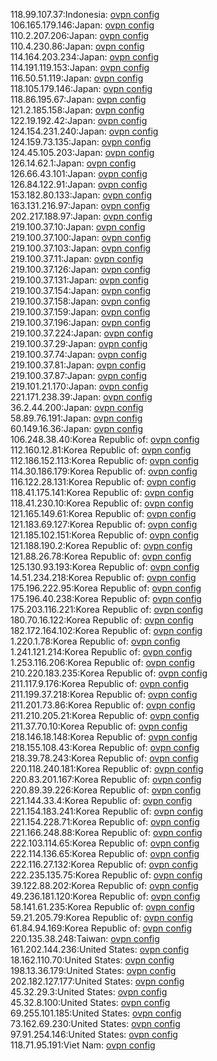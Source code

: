 118.99.107.37:Indonesia: [ovpn config](vpn/118_99_107_37.ovpn)  
106.165.179.146:Japan: [ovpn config](vpn/106_165_179_146.ovpn)  
110.2.207.206:Japan: [ovpn config](vpn/110_2_207_206.ovpn)  
110.4.230.86:Japan: [ovpn config](vpn/110_4_230_86.ovpn)  
114.164.203.234:Japan: [ovpn config](vpn/114_164_203_234.ovpn)  
114.191.119.153:Japan: [ovpn config](vpn/114_191_119_153.ovpn)  
116.50.51.119:Japan: [ovpn config](vpn/116_50_51_119.ovpn)  
118.105.179.146:Japan: [ovpn config](vpn/118_105_179_146.ovpn)  
118.86.195.67:Japan: [ovpn config](vpn/118_86_195_67.ovpn)  
121.2.185.158:Japan: [ovpn config](vpn/121_2_185_158.ovpn)  
122.19.192.42:Japan: [ovpn config](vpn/122_19_192_42.ovpn)  
124.154.231.240:Japan: [ovpn config](vpn/124_154_231_240.ovpn)  
124.159.73.135:Japan: [ovpn config](vpn/124_159_73_135.ovpn)  
124.45.105.203:Japan: [ovpn config](vpn/124_45_105_203.ovpn)  
126.14.62.1:Japan: [ovpn config](vpn/126_14_62_1.ovpn)  
126.66.43.101:Japan: [ovpn config](vpn/126_66_43_101.ovpn)  
126.84.122.91:Japan: [ovpn config](vpn/126_84_122_91.ovpn)  
153.182.80.133:Japan: [ovpn config](vpn/153_182_80_133.ovpn)  
163.131.216.97:Japan: [ovpn config](vpn/163_131_216_97.ovpn)  
202.217.188.97:Japan: [ovpn config](vpn/202_217_188_97.ovpn)  
219.100.37.10:Japan: [ovpn config](vpn/219_100_37_10.ovpn)  
219.100.37.100:Japan: [ovpn config](vpn/219_100_37_100.ovpn)  
219.100.37.103:Japan: [ovpn config](vpn/219_100_37_103.ovpn)  
219.100.37.11:Japan: [ovpn config](vpn/219_100_37_11.ovpn)  
219.100.37.126:Japan: [ovpn config](vpn/219_100_37_126.ovpn)  
219.100.37.131:Japan: [ovpn config](vpn/219_100_37_131.ovpn)  
219.100.37.154:Japan: [ovpn config](vpn/219_100_37_154.ovpn)  
219.100.37.158:Japan: [ovpn config](vpn/219_100_37_158.ovpn)  
219.100.37.159:Japan: [ovpn config](vpn/219_100_37_159.ovpn)  
219.100.37.196:Japan: [ovpn config](vpn/219_100_37_196.ovpn)  
219.100.37.224:Japan: [ovpn config](vpn/219_100_37_224.ovpn)  
219.100.37.29:Japan: [ovpn config](vpn/219_100_37_29.ovpn)  
219.100.37.74:Japan: [ovpn config](vpn/219_100_37_74.ovpn)  
219.100.37.81:Japan: [ovpn config](vpn/219_100_37_81.ovpn)  
219.100.37.87:Japan: [ovpn config](vpn/219_100_37_87.ovpn)  
219.101.21.170:Japan: [ovpn config](vpn/219_101_21_170.ovpn)  
221.171.238.39:Japan: [ovpn config](vpn/221_171_238_39.ovpn)  
36.2.44.200:Japan: [ovpn config](vpn/36_2_44_200.ovpn)  
58.89.76.191:Japan: [ovpn config](vpn/58_89_76_191.ovpn)  
60.149.16.36:Japan: [ovpn config](vpn/60_149_16_36.ovpn)  
106.248.38.40:Korea Republic of: [ovpn config](vpn/106_248_38_40.ovpn)  
112.160.12.81:Korea Republic of: [ovpn config](vpn/112_160_12_81.ovpn)  
112.186.152.113:Korea Republic of: [ovpn config](vpn/112_186_152_113.ovpn)  
114.30.186.179:Korea Republic of: [ovpn config](vpn/114_30_186_179.ovpn)  
116.122.28.131:Korea Republic of: [ovpn config](vpn/116_122_28_131.ovpn)  
118.41.175.141:Korea Republic of: [ovpn config](vpn/118_41_175_141.ovpn)  
118.41.230.10:Korea Republic of: [ovpn config](vpn/118_41_230_10.ovpn)  
121.165.149.61:Korea Republic of: [ovpn config](vpn/121_165_149_61.ovpn)  
121.183.69.127:Korea Republic of: [ovpn config](vpn/121_183_69_127.ovpn)  
121.185.102.151:Korea Republic of: [ovpn config](vpn/121_185_102_151.ovpn)  
121.188.190.2:Korea Republic of: [ovpn config](vpn/121_188_190_2.ovpn)  
121.88.26.78:Korea Republic of: [ovpn config](vpn/121_88_26_78.ovpn)  
125.130.93.193:Korea Republic of: [ovpn config](vpn/125_130_93_193.ovpn)  
14.51.234.218:Korea Republic of: [ovpn config](vpn/14_51_234_218.ovpn)  
175.196.222.95:Korea Republic of: [ovpn config](vpn/175_196_222_95.ovpn)  
175.196.40.238:Korea Republic of: [ovpn config](vpn/175_196_40_238.ovpn)  
175.203.116.221:Korea Republic of: [ovpn config](vpn/175_203_116_221.ovpn)  
180.70.16.122:Korea Republic of: [ovpn config](vpn/180_70_16_122.ovpn)  
182.172.164.102:Korea Republic of: [ovpn config](vpn/182_172_164_102.ovpn)  
1.220.1.78:Korea Republic of: [ovpn config](vpn/1_220_1_78.ovpn)  
1.241.121.214:Korea Republic of: [ovpn config](vpn/1_241_121_214.ovpn)  
1.253.116.206:Korea Republic of: [ovpn config](vpn/1_253_116_206.ovpn)  
210.220.183.235:Korea Republic of: [ovpn config](vpn/210_220_183_235.ovpn)  
211.117.9.176:Korea Republic of: [ovpn config](vpn/211_117_9_176.ovpn)  
211.199.37.218:Korea Republic of: [ovpn config](vpn/211_199_37_218.ovpn)  
211.201.73.86:Korea Republic of: [ovpn config](vpn/211_201_73_86.ovpn)  
211.210.205.21:Korea Republic of: [ovpn config](vpn/211_210_205_21.ovpn)  
211.37.70.10:Korea Republic of: [ovpn config](vpn/211_37_70_10.ovpn)  
218.146.18.148:Korea Republic of: [ovpn config](vpn/218_146_18_148.ovpn)  
218.155.108.43:Korea Republic of: [ovpn config](vpn/218_155_108_43.ovpn)  
218.39.78.243:Korea Republic of: [ovpn config](vpn/218_39_78_243.ovpn)  
220.118.240.181:Korea Republic of: [ovpn config](vpn/220_118_240_181.ovpn)  
220.83.201.167:Korea Republic of: [ovpn config](vpn/220_83_201_167.ovpn)  
220.89.39.226:Korea Republic of: [ovpn config](vpn/220_89_39_226.ovpn)  
221.144.33.4:Korea Republic of: [ovpn config](vpn/221_144_33_4.ovpn)  
221.154.183.241:Korea Republic of: [ovpn config](vpn/221_154_183_241.ovpn)  
221.154.228.71:Korea Republic of: [ovpn config](vpn/221_154_228_71.ovpn)  
221.166.248.88:Korea Republic of: [ovpn config](vpn/221_166_248_88.ovpn)  
222.103.114.65:Korea Republic of: [ovpn config](vpn/222_103_114_65.ovpn)  
222.114.136.65:Korea Republic of: [ovpn config](vpn/222_114_136_65.ovpn)  
222.116.27.132:Korea Republic of: [ovpn config](vpn/222_116_27_132.ovpn)  
222.235.135.75:Korea Republic of: [ovpn config](vpn/222_235_135_75.ovpn)  
39.122.88.202:Korea Republic of: [ovpn config](vpn/39_122_88_202.ovpn)  
49.236.181.120:Korea Republic of: [ovpn config](vpn/49_236_181_120.ovpn)  
58.141.61.235:Korea Republic of: [ovpn config](vpn/58_141_61_235.ovpn)  
59.21.205.79:Korea Republic of: [ovpn config](vpn/59_21_205_79.ovpn)  
61.84.94.169:Korea Republic of: [ovpn config](vpn/61_84_94_169.ovpn)  
220.135.38.248:Taiwan: [ovpn config](vpn/220_135_38_248.ovpn)  
161.202.144.236:United States: [ovpn config](vpn/161_202_144_236.ovpn)  
18.162.110.70:United States: [ovpn config](vpn/18_162_110_70.ovpn)  
198.13.36.179:United States: [ovpn config](vpn/198_13_36_179.ovpn)  
202.182.127.177:United States: [ovpn config](vpn/202_182_127_177.ovpn)  
45.32.29.3:United States: [ovpn config](vpn/45_32_29_3.ovpn)  
45.32.8.100:United States: [ovpn config](vpn/45_32_8_100.ovpn)  
69.255.101.185:United States: [ovpn config](vpn/69_255_101_185.ovpn)  
73.162.69.230:United States: [ovpn config](vpn/73_162_69_230.ovpn)  
97.91.254.146:United States: [ovpn config](vpn/97_91_254_146.ovpn)  
118.71.95.191:Viet Nam: [ovpn config](vpn/118_71_95_191.ovpn)  
